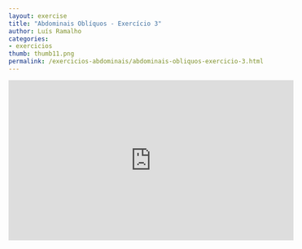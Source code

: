 ```yaml
---
layout: exercise
title: "Abdominais Oblíquos - Exercício 3"
author: Luís Ramalho
categories: 
- exercicios
thumb: thumb11.png
permalink: /exercicios-abdominais/abdominais-obliquos-exercicio-3.html
---
```


<iframe src="https://www.youtube.com/embed/B5_3Nkso8N8" frameborder="0" width="560" height="315"></iframe>
